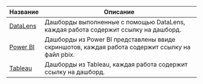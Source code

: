 
Название  | Описание
----------------|----------------------
[DataLens](DataLens) | Дашборды выполненные с помощью DataLens, каждая работа содержит ссылку на дашборд.
[Power BI](PowerBI) | Дашборды из Power BI представлены ввиде скриншотов, каждая работа содержит ссылку на файл pbix.
[Tableau](Tableau) | Дашборды из Tableau, каждая работа содержит ссылку на дашборд. 
